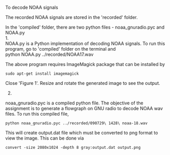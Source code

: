 To decode NOAA signals  

The recorded NOAA signals are stored in the 'recorded' folder.  

In the 'compiled' folder, there are two python files - noaa_gnuradio.pyc and NOAA.py  
1.  
NOAA.py is a Python implementation of decoding NOAA signals. To run this program, go to 'compiled' folder on the terminal and  
    python NOAA.py ../recorded/NOAA17.wav

The above program requires ImageMagick package that can be installed by  

    sudo apt-get install imagemagick

Close 'Figure 1'. Resize and rotate the generated image to see the output.  

2.  
noaa_gnuradio.pyc is a compiled python file. The objective of the assignment is to generate a flowgraph on GNU radio to decode NOAA wav files. To run this compiled file,  

    python noaa_gnuradio.pyc ../recorded/090729\ 1428\ noaa-18.wav

This will create output.dat file which must be converted to png format to view the image. This can be done via  

    convert -size 2080x1024 -depth 8 gray:output.dat output.png
